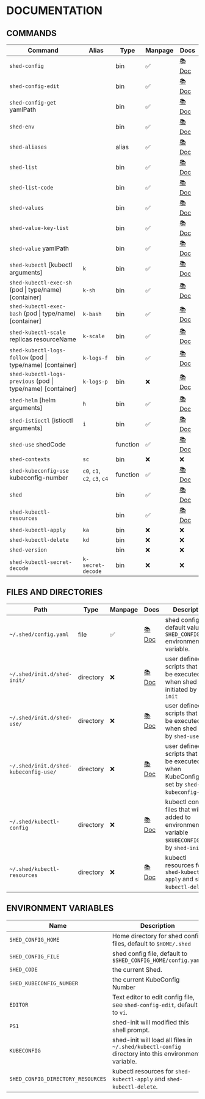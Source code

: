 # DOCUMENTATION

## COMMANDS

| Command                                                   | Alias                        | Type     | Manpage | Docs                                 |
| --------------------------------------------------------- | ---------------------------- | -------- | ------- | ------------------------------------ |
| `shed-config`                                             |                              | bin      | ✅       | [📚 Doc](shed-config.md)              |
| `shed-config-edit`                                        |                              | bin      | ✅       | [📚 Doc](shed-config-edit.md)         |
| `shed-config-get` yamlPath                                |                              | bin      | ✅       | [📚 Doc](shed-config-get.md)          |
| `shed-env`                                                |                              | bin      | ✅       | [📚 Doc](shed-env.md)                 |
| `shed-aliases`                                            |                              | alias    | ✅       | [📚 Doc](shed-aliases.md)             |
| `shed-list`                                               |                              | bin      | ✅       | [📚 Doc](shed-list.md)                |
| `shed-list-code`                                          |                              | bin      | ✅       | [📚 Doc](shed-list-code.md)           |
| `shed-values`                                             |                              | bin      | ✅       | [📚 Doc](shed-values.md)              |
| `shed-value-key-list`                                     |                              | bin      | ✅       | [📚 Doc](shed-value-key-list.md)      |
| `shed-value` yamlPath                                     |                              | bin      | ✅       | [📚 Doc](shed-value.md)               |
| `shed-kubectl` [kubectl arguments]                        | `k`                          | bin      | ✅       | [📚 Doc](shed-kubectl.md)             |
| `shed-kubectl-exec-sh` (pod \| type/name) [container]     | `k-sh`                       | bin      | ✅       | [📚 Doc](shed-kubectl-exec-sh.md)     |
| `shed-kubectl-exec-bash` (pod \| type/name) [container]   | `k-bash`                     | bin      | ✅       | [📚 Doc](shed-kubectl-exec-bash.md)   |
| `shed-kubectl-scale` replicas resourceName                | `k-scale`                    | bin      | ✅       | [📚 Doc](shed-kubectl-scale.md)       |
| `shed-kubectl-logs-follow` (pod \| type/name) [container] | `k-logs-f`                   | bin      | ✅       | [📚 Doc](shed-kubectl-logs-follow.md) |
| `shed-kubectl-logs-previous` (pod \| type/name) [container] | `k-logs-p`                 | bin      | ❌     | [📚 Doc](shed-kubectl-logs-previous.md) |
| `shed-helm` [helm arguments]                              | `h`                          | bin      | ✅       | [📚 Doc](shed-helm.md)                |
| `shed-istioctl` [istioctl arguments]                      | `i`                          | bin      | ✅       | [📚 Doc](shed-istioctl.md)            |
| `shed-use` shedCode                                       |                              | function | ✅       | [📚 Doc](shed-use.md)                 |
| `shed-contexts`                                           | `sc`                         | bin      | ❌       | ❌                                    |
| `shed-kubeconfig-use` kubeconfig-number                   | `c0`, `c1`, `c2`, `c3`, `c4` | function | ✅       | [📚 Doc](shed-kubeconfig-use.md)      |
| `shed`                                                    |                              | bin      | ✅       | [📚 Doc](shed.md)                     |
| `shed-kubectl-resources`                                  |                              | bin      | ✅       | [📚 Doc](shed-kubectl-resources.md)   |
| `shed-kubectl-apply`                                      | `ka`                         | bin      | ❌       | ❌                                    |
| `shed-kubectl-delete`                                     | `kd`                         | bin      | ❌       | ❌                                    |
| `shed-version`                                            |                              | bin      | ❌       | ❌                                    |
| `shed-kubectl-secret-decode`                              | `k-secret-decode`            | bin      | ❌       | ❌                                    |

## FILES AND DIRECTORIES

| Path                                  | Type      | Manpage | Docs                                             | Description                                                                                      |
| ------------------------------------- | --------- | ------- | ------------------------------------------------ | ------------------------------------------------------------------------------------------------ |
| `~/.shed/config.yaml`                 | file      | ✅       | [📚 Doc](file-shed-config.yaml.md)                | shed config file, default value of `SHED_CONFIG_FILE` environment variable.                      |
| `~/.shed/init.d/shed-init/`           | directory | ❌       | [📚 Doc](directory-init.d-shed-init.md)           | user defined scripts that will be executed when shed is initiated by `shed-init`                 |
| `~/.shed/init.d/shed-use/`            | directory | ❌       | [📚 Doc](directory-init.d-shed-use.md)            | user defined scripts that will be executed when shed is set by `shed-use`.                       |
| `~/.shed/init.d/shed-kubeconfig-use/` | directory | ❌       | [📚 Doc](directory-init.d-shed-kubeconfig-use.md) | user defined scripts that will be executed when KubeConfig is set by `shed-kubeconfig-use`.      |
| `~/.shed/kubectl-config`              | directory | ❌       | [📚 Doc](directory-kubectl-config.md)             | kubectl config files that will be added to environment variable `$KUBECONFIG` on by `shed-init`. |
| `~/.shed/kubectl-resources`           | directory | ❌       | [📚 Doc](directory-kubectl-resources.md)          | kubectl resources for `shed-kubectl-apply` and `shed-kubectl-delete`.                            |

## ENVIRONMENT VARIABLES

| Name                              | Description                                                                                         |
| --------------------------------- | --------------------------------------------------------------------------------------------------- |
| `SHED_CONFIG_HOME`                | Home directory for shed config files, default to `$HOME/.shed`                                      |
| `SHED_CONFIG_FILE`                | shed config file, default to `$SHED_CONFIG_HOME/config.yaml`                                        |
| `SHED_CODE`                       | the current Shed.                                                                                   |
| `SHED_KUBECONFIG_NUMBER`          | the current KubeConfig Number                                                                       |
| `EDITOR`                          | Text editor to edit config file, see `shed-config-edit`, default to `vi`.                           |
| `PS1`                             | shed-init will modified this shell prompt.                                                          |
| `KUBECONFIG`                      | shed-init will load all files in `~/.shed/kubectl-config` directory into this environment variable. |
| `SHED_CONFIG_DIRECTORY_RESOURCES` | kubectl resources for `shed-kubectl-apply` and `shed-kubectl-delete`.                               |
